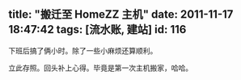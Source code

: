 title: "搬迁至 HomeZZ 主机"
date: 2011-11-17 18:47:42
tags: [流水账, 建站]
id: 116
---

下班后搞了俩小时。除了一些小麻烦还算顺利。

立此存照。回头补上心得。毕竟是第一次主机搬家，哈哈。

